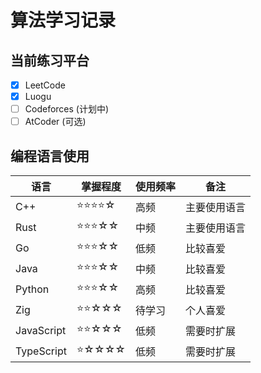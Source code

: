 # 算法学习记录

## 当前练习平台
- [x] LeetCode
- [x] Luogu
- [ ] Codeforces (计划中)
- [ ] AtCoder (可选)

## 编程语言使用
| 语言       | 掌握程度 | 使用频率 | 备注                  |
|------------|----------|----------|-----------------------|
| C++        | ⭐⭐⭐⭐☆   | 高频     | 主要使用语言          |
| Rust       | ⭐⭐⭐☆☆   | 中频     | 主要使用语言          |
| Go         | ⭐⭐⭐☆☆    | 低频     | 比较喜爱              |
| Java       | ⭐⭐⭐☆☆    | 中频     | 比较喜爱            |
| Python     | ⭐⭐⭐☆☆    | 高频     | 比较喜爱     |
| Zig        | ⭐⭐☆☆☆    | 待学习   | 个人喜爱            |
| JavaScript | ⭐⭐☆☆☆    | 低频     | 需要时扩展           |
| TypeScript | ⭐☆☆☆☆    | 低频   | 需要时扩展            |
